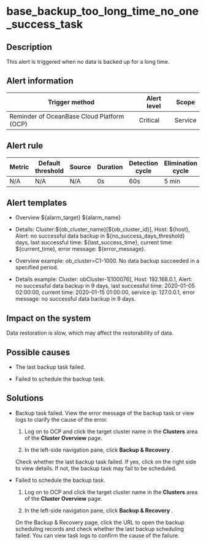 base_backup_too_long_time_no_one_success_task
==================================================================

Description
--------------------------------

This alert is triggered when no data is backed up for a long time.

Alert information
--------------------------------------

|               Trigger method               | Alert level |  Scope  |
|--------------------------------------------|-------------|---------|
| Reminder of OceanBase Cloud Platform (OCP) | Critical    | Service |

Alert rule
-------------------------------

| Metric | Default threshold | Source | Duration | Detection cycle | Elimination cycle |
|--------|-------------------|--------|----------|-----------------|-------------------|
| N/A    | N/A               | N/A    | 0s       | 60s             | 5 min             |

Alert templates
------------------------------------

* Overview ${alarm_target} ${alarm_name}

* Details: Cluster:${ob_cluster_name}[\${ob_cluster_id}], Host: ${host}, Alert: no successful data backup in ${no_success_days_threshold} days, last successful time: ${last_success_time}, current time: ${current_time}, error message: ${error_message}.

* Overview example: ob_cluster=C1-1000. No data backup succeeded in a specified period.

* Details example: Cluster: obCluster-1[100076], Host: 192.168.0.1, Alert: no successful data backup in 9 days, last successful time: 2020-01-05 02:00:00, current time: 2020-01-15 01:00:00, service ip: 127.0.0.1, error message: no successful data backup in 9 days.

Impact on the system
-----------------------------------------

Data restoration is slow, which may affect the restorability of data.

Possible causes
------------------------------------

* The last backup task failed.

* Failed to schedule the backup task.

Solutions
------------------------------

* Backup task failed. View the error message of the backup task or view logs to clarify the cause of the error.

  1. Log on to OCP and click the target cluster name in the **Clusters** area of the **Cluster Overview** page.

  2. In the left-side navigation pane, click **Backup \& Recovery** .

  Check whether the last backup task failed. If yes, click on the right side to view details. If not, the backup task may fail to be scheduled.
  
* Failed to schedule the backup task.

  1. Log on to OCP and click the target cluster name in the **Clusters** area of the **Cluster Overview** page.

  2. In the left-side navigation pane, click **Backup \& Recovery** .

  On the Backup \& Recovery page, click the URL to open the backup scheduling records and check whether the last backup scheduling failed. You can view task logs to confirm the cause of the failure.
  